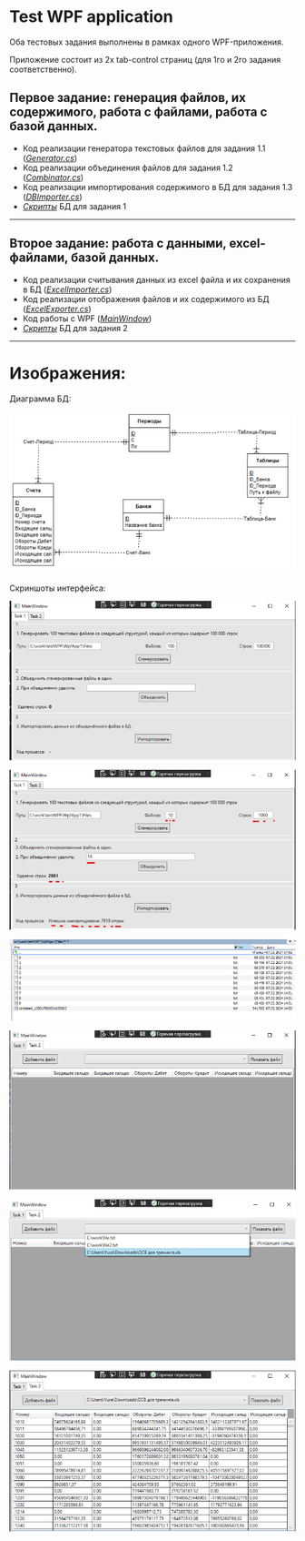 # Test WPF application

Оба тестовых задания выполнены в рамках одного WPF-приложения.

Приложение состоит из 2х tab-control страниц (для 1го и 2го задания соответственно).

Первое задание: генерация файлов, их содержимого, работа с файлами, работа с базой данных.
---

- Код реализации генератора текстовых файлов для задания 1.1 ([_Generator.cs_](./WpfApp1/WpfApp1/Logic/Generator.cs))
- Код реализации объединения файлов для задания 1.2 ([_Combinator.cs_](./WpfApp1/WpfApp1/Logic/Combinator.cs))
- Код реализации импортирования содержимого в БД для задания 1.3 ([_DBImporter.cs_](./WpfApp1/WpfApp1/Logic/DBImporter.cs))
- [_Скрипты_](./task1-3.sql) БД для задания 1
---

Второе задание: работа с данными, excel-файлами, базой данных.
---

- Код реализации считывания данных из excel файла и их сохранения в БД ([_ExcelImporter.cs_](./WpfApp1/WpfApp1/Logic/ExcelImporter.cs))
- Код реализации отображения файлов и их содержимого из БД ([_ExcelExporter.cs_](./WpfApp1/WpfApp1/Logic/ExcelExporter.cs))
- Код работы с WPF ([_MainWindow_](./WpfApp1/WpfApp1/MainWindow.xaml.cs))
- [_Скрипты_](./task2.sql) БД для задания 2
---
# Изображения:

Диаграмма БД:

![Диаграмма БД](./Img/Img0.png)

Скриншоты интерфейса:

![](./Img/Img1.png)

![](./Img/Img2.png)

![](./Img/Img3.png)

![](./Img/Img4.png)

![](./Img/Img5.png)

![](./Img/Img6.png)
